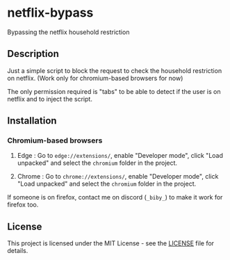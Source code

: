 # netflix-bypass
Bypassing the netflix household restriction

## Description
Just a simple script to block the request to check the household restriction on netflix.
(Work only for chromium-based browsers for now)

The only permission required is "tabs" to be able to detect if the user is on netflix and to inject the script.

## Installation

### Chromium-based browsers
1. Edge : Go to `edge://extensions/`, enable "Developer mode", click "Load unpacked" and select the `chromium` folder in the project.

2. Chrome : Go to `chrome://extensions/`, enable "Developer mode", click "Load unpacked" and select the `chromium` folder in the project.

If someone is on firefox, contact me on discord (`_biby_`) to make it work for firefox too.

## License
This project is licensed under the MIT License - see the [LICENSE](LICENSE) file for details.
